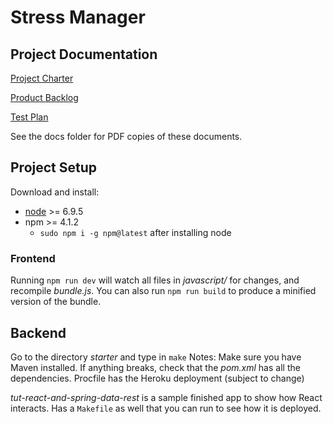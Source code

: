 # Stress Manager

## Project Documentation

[Project Charter](https://docs.google.com/document/d/1MgSNgmPj97zqQZlCLURruOX9UYQXyxo_xUl81jwi4k4/edit?usp=sharing)

[Product Backlog](https://docs.google.com/document/d/1OBjZGVrhTmL1PJG95LB13ZsZtPMM6A06VYqGwWNWzJI/edit?usp=sharing)

[Test Plan](https://docs.google.com/document/d/1Wng8cIEPiLTz2BrBfEY_Hg_nauLI5P6y5QURing2764/edit?usp=sharing)

See the docs folder for PDF copies of these documents.

## Project Setup

Download and install:

* [node](https://nodejs.org/en/) >= 6.9.5
* npm >= 4.1.2
  * `sudo npm i -g npm@latest` after installing node

### Frontend

Running `npm run dev` will watch all files in *javascript/* for changes, and recompile
*bundle.js*. You can also run `npm run build` to produce a minified version of the bundle.

## Backend
Go to the directory *starter* and type in `make`
    Notes: Make sure you have Maven installed.
If anything breaks, check that the *pom.xml* has all the dependencies.
Procfile has the Heroku deployment (subject to change)

*tut-react-and-spring-data-rest* is a sample finished app to show how React interacts. Has a `Makefile` as well that you can run to see how it is deployed. 
